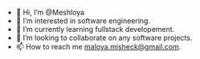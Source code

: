 - 👋 Hi, I’m @Meshloya
- 👀 I’m interested in software engineering.
- 🌱 I’m currently learning fullstack developement.
- 💞️ I’m looking to collaborate on any software projects.
- 📫 How to reach me maloya.misheck@gmail.com.

<!---
Meshloya/Meshloya is a ✨ special ✨ repository because its `README.md` (this file) appears on your GitHub profile.
You can click the Preview link to take a look at your changes.
--->
